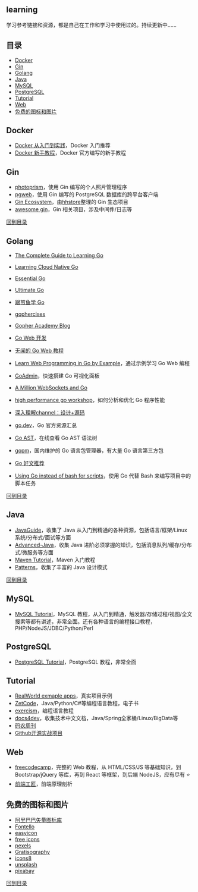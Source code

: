 ## learning

学习参考链接和资源，都是自己在工作和学习中使用过的。持续更新中……

## 目录

* [Docker](#Docker)
* [Gin](#Gin)
* [Golang](#Golang)
* [Java](#Java)
* [MySQL](#MySQL)
* [PostgreSQL](#PostgreSQL)
* [Tutorial](#Tutorial)
* [Web](#Web)
* [免费的图标和图片](#免费的图标和图片)

## Docker

- [Docker 从入门到实践](https://docker_practice.gitee.io/zh-cn/)，Docker 入门推荐
- [Docker 新手教程](https://docker-curriculum.com/)，Docker 官方编写的新手教程

## Gin

- [photoprism](https://github.com/photoprism/photoprism)，使用 Gin 编写的个人照片管理程序
- [pgweb](https://github.com/sosedoff/pgweb)，使用 Gin 编写的 PostgreSQL 数据库的跨平台客户端
- [Gin Ecosystem](https://github.com/hhstore/blog/issues/132)，由[hhstore](https://github.com/hhstore)整理的 Gin 生态项目
- [awesome gin](https://github.com/FlowerWrong/awesome-gin)，Gin 相关项目，涉及中间件/日志等

[回到目录](#目录)

## Golang

- [The Complete Guide to Learning Go](https://www.calhoun.io/guide-to-go/)
- [Learning Cloud Native Go](https://learning-cloud-native-go.github.io/)
- [Essential Go](https://www.programming-books.io/essential/go/)
- [Ultimate Go](https://github.com/hoanhan101/ultimate-go)
- [跟煎鱼学 Go](https://book.eddycjy.com/golang/)
- [gophercises](https://gophercises.com/)
- [Gopher Academy Blog](https://blog.gopheracademy.com/)

- [Go Web 开发](https://github.com/thewhitetulip/web-dev-golang-anti-textbook)
- [无闻的 Go Web 教程](https://github.com/unknwon/building-web-applications-in-go)
- [Learn Web Programming in Go by Example](https://gowebexamples.com/)，通过示例学习 Go Web 编程
- [GoAdmin](https://github.com/GoAdminGroup/go-admin)，快速搭建 Go 可视化面板

- [A Million WebSockets and Go](https://www.freecodecamp.org/news/million-websockets-and-go-cc58418460bb/)
- [high performance go workshop](https://dave.cheney.net/high-performance-go-workshop/gopherchina-2019.html)，如何分析和优化 Go 程序性能
- [深入理解channel：设计+源码](http://lessisbetter.site/2019/03/03/golang-channel-design-and-source/)

- [go.dev](https://go.dev/)，Go 官方资源汇总
- [Go AST](http://goast.yuroyoro.net/)，在线查看 Go AST 语法树
- [gopm](https://gopm.io/)，国内维护的 Go 语言包管理器，有大量 Go 语言第三方包
- [Go 好文推荐](https://github.com/chunlintang/golang-anything-recommend/blob/master/README.md)
- [Using Go instead of bash for scripts](https://presstige.io/p/Using-Go-instead-of-bash-for-scripts-6b51885c1f6940aeb40476000d0eb0fc)，使用 Go 代替 Bash 来编写项目中的脚本任务

[回到目录](#目录)

## Java

- [JavaGuide](https://github.com/Snailclimb/JavaGuide)，收集了 Java 从入门到精通的各种资源，包括语言/框架/Linux 系统/分布式/面试等方面
- [Advanced-Java](https://github.com/doocs/advanced-java)，收集 Java 进阶必须掌握的知识，包括消息队列/缓存/分布式/微服务等方面
- [Maven Tutorial](https://www.javaguides.net/p/maven.html)，Maven 入门教程
- [Patterns](https://java-design-patterns.com/patterns/)，收集了丰富的 Java 设计模式

[回到目录](#目录)

## MySQL

- [MySQL Tutorial](http://www.mysqltutorial.org/)，MySQL 教程，从入门到精通，触发器/存储过程/视图/全文搜索等都有讲述，非常全面。还有各种语言的编程接口教程，PHP/NodeJS/JDBC/Python/Perl

## PostgreSQL

- [PostgreSQL Tutorial](http://www.postgresqltutorial.com/)，PostgreSQL 教程，非常全面

## Tutorial

- [RealWorld exmaple apps](https://github.com/gothinkster/realworld)，真实项目示例
- [ZetCode](http://zetcode.com/)，Java/Python/C#等编程语言教程，电子书
- [exercism](https://exercism.io/)，编程语言教程
- [docs4dev](https://www.docs4dev.com/)，收集技术中文文档，Java/Spring全家桶/Linux/BigData等
- [码农周刊](https://github.com/rogerzhu/MNWeeklyCategory)
- [Github开源实战项目](https://juejin.im/post/5df9fe6be51d45583c1cc3f7)

## Web

- [freecodecamp](https://www.freecodecamp.org/learn/)，完整的 Web 教程，从 HTML/CSS/JS 等基础知识，到 Bootstrap/jQuery 等库，再到 React 等框架，到后端 NodeJS，应有尽有 :star:
- [前端工匠](https://github.com/ljianshu/Blog)，前端原理剖析

## 免费的图标和图片

- [阿里巴巴矢量图标库](https://www.iconfont.cn/home/index?spm=a313x.7781069.1998910419.2)
- [Fontello](https://www.iconfont.cn/home/index?spm=a313x.7781069.1998910419.2)
- [easyicon](https://www.easyicon.net/)
- [free icons](https://www.iconfinder.com/free_icons)
- [pexels](https://www.pexels.com/)
- [Gratisography](https://gratisography.com/)
- [icons8](https://icons8.com/)
- [unsplash](https://unsplash.com/)
- [pixabay](https://pixabay.com/)

[回到目录](#目录)

